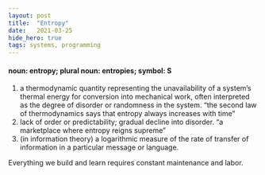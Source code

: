 ```yaml
---
layout:	post
title:	"Entropy"
date:	2021-03-25
hide_hero: true
tags: systems, programming
---
```


#### noun: entropy; plural noun: entropies; symbol: S

1. a thermodynamic quantity representing the unavailability of a system’s thermal energy for conversion into mechanical work, often interpreted as the degree of disorder or randomness in the system. “the second law of thermodynamics says that entropy always increases with time”
2. lack of order or predictability; gradual decline into disorder. “a marketplace where entropy reigns supreme”
3. (in information theory) a logarithmic measure of the rate of transfer of information in a particular message or language.

Everything we build and learn requires constant maintenance and labor.
